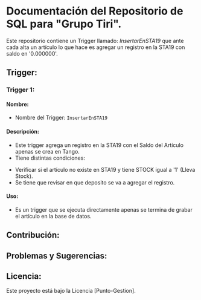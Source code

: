 # Documentación del Repositorio de SQL para "Grupo Tiri".
Este repositorio contiene un Trigger llamado: *InsertarEnSTA19* que ante cada alta un artículo lo que hace es agregar un registro en la STA19 con saldo en '0.000000'. 

## Trigger:

### Trigger 1:

#### Nombre:
- Nombre del Trigger: `InsertarEnSTA19`

#### Descripción:
- Este trigger agrega un registro en la STA19 con el Saldo del Artículo apenas se crea en Tango. 
- Tiene distintas condiciones:
+ Verificar si el artículo no existe en STA19 y tiene STOCK igual a '1' (Lleva Stock).
+  Se tiene que revisar en que deposito se va a agregar el registro.

#### Uso:
- Es un trigger que se ejecuta directamente apenas se termina de grabar el artículo en la base de datos.

## Contribución:

## Problemas y Sugerencias:

## Licencia:
Este proyecto está bajo la Licencia [Punto-Gestion].
